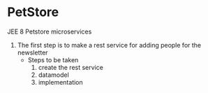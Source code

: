 # PetStore
JEE 8 Petstore microservices

1. The first step is to make a rest service for adding people for the newsletter
	 - Steps to be taken
		1. create the rest service
		2. datamodel 
		3. implementation
		
		



